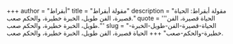 +++
author = "أبقراط"
title = "مقولة أبقراط"
description = "مقولة أبقراط: الحياة قصيرة، الفن طويل، الخبرة خطيرة، والحكم صعب."
quote = '''الحياة قصيرة، الفن طويل، الخبرة خطيرة، والحكم صعب.''' 
slug = "الحياة-قصيرة-الفن-طويل-الخبرة-خطيرة-والحكم-صعب"
+++
الحياة قصيرة، الفن طويل، الخبرة خطيرة، والحكم صعب.
